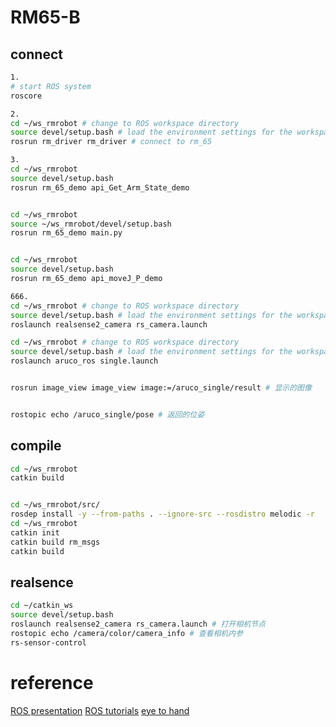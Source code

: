 # RM65-B
## connect
```bash
1. 
# start ROS system
roscore

2. 
cd ~/ws_rmrobot # change to ROS workspace directory
source devel/setup.bash # load the environment settings for the workspace
rosrun rm_driver rm_driver # connect to rm_65

3. 
cd ~/ws_rmrobot
source devel/setup.bash 
rosrun rm_65_demo api_Get_Arm_State_demo


cd ~/ws_rmrobot
source ~/ws_rmrobot/devel/setup.bash 
rosrun rm_65_demo main.py


cd ~/ws_rmrobot
source devel/setup.bash 
rosrun rm_65_demo api_moveJ_P_demo

666.
cd ~/ws_rmrobot # change to ROS workspace directory
source devel/setup.bash # load the environment settings for the workspace
roslaunch realsense2_camera rs_camera.launch 

cd ~/ws_rmrobot # change to ROS workspace directory
source devel/setup.bash # load the environment settings for the workspace
roslaunch aruco_ros single.launch


rosrun image_view image_view image:=/aruco_single/result # 显示的图像


rostopic echo /aruco_single/pose # 返回的位姿
```

## compile
```bash
cd ~/ws_rmrobot
catkin build


cd ~/ws_rmrobot/src/
rosdep install -y --from-paths . --ignore-src --rosdistro melodic -r
cd ~/ws_rmrobot
catkin init
catkin build rm_msgs
catkin build
```
## realsence
```bash
cd ~/catkin_ws
source devel/setup.bash
roslaunch realsense2_camera rs_camera.launch # 打开相机节点
rostopic echo /camera/color/camera_info # 查看相机内参
rs-sensor-control
```

# reference
[ROS presentation](https://blog.csdn.net/qq_25267657/article/details/84316111)
[ROS tutorials](http://wiki.ros.org/cn/ROS/Tutorials)
[eye to hand](https://blog.csdn.net/Thinkin9/article/details/123743924)